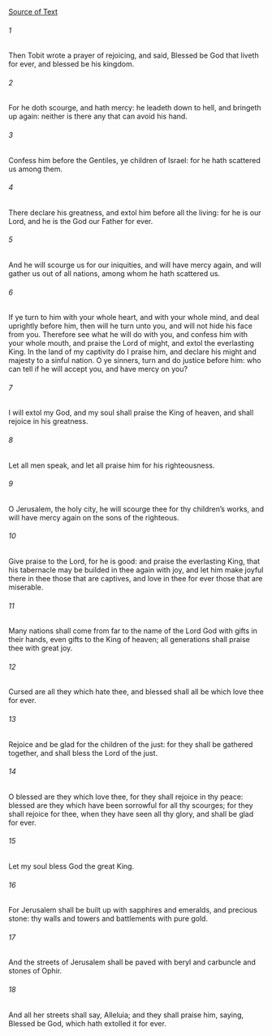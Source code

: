[Source of Text](https://github.com/scrollmapper/bible_databases_deuterocanonical)

###### 1
Then Tobit wrote a prayer of rejoicing, and said, Blessed be God that liveth for ever, and blessed be his kingdom.

###### 2
For he doth scourge, and hath mercy: he leadeth down to hell, and bringeth up again: neither is there any that can avoid his hand.

###### 3
Confess him before the Gentiles, ye children of Israel: for he hath scattered us among them.

###### 4
There declare his greatness, and extol him before all the living: for he is our Lord, and he is the God our Father for ever.

###### 5
And he will scourge us for our iniquities, and will have mercy again, and will gather us out of all nations, among whom he hath scattered us.

###### 6
If ye turn to him with your whole heart, and with your whole mind, and deal uprightly before him, then will he turn unto you, and will not hide his face from you. Therefore see what he will do with you, and confess him with your whole mouth, and praise the Lord of might, and extol the everlasting King. In the land of my captivity do I praise him, and declare his might and majesty to a sinful nation. O ye sinners, turn and do justice before him: who can tell if he will accept you, and have mercy on you?

###### 7
I will extol my God, and my soul shall praise the King of heaven, and shall rejoice in his greatness.

###### 8
Let all men speak, and let all praise him for his righteousness.

###### 9
O Jerusalem, the holy city, he will scourge thee for thy children’s works, and will have mercy again on the sons of the righteous.

###### 10
Give praise to the Lord, for he is good: and praise the everlasting King, that his tabernacle may be builded in thee again with joy, and let him make joyful there in thee those that are captives, and love in thee for ever those that are miserable.

###### 11
Many nations shall come from far to the name of the Lord God with gifts in their hands, even gifts to the King of heaven; all generations shall praise thee with great joy.

###### 12
Cursed are all they which hate thee, and blessed shall all be which love thee for ever.

###### 13
Rejoice and be glad for the children of the just: for they shall be gathered together, and shall bless the Lord of the just.

###### 14
O blessed are they which love thee, for they shall rejoice in thy peace: blessed are they which have been sorrowful for all thy scourges; for they shall rejoice for thee, when they have seen all thy glory, and shall be glad for ever.

###### 15
Let my soul bless God the great King.

###### 16
For Jerusalem shall be built up with sapphires and emeralds, and precious stone: thy walls and towers and battlements with pure gold.

###### 17
And the streets of Jerusalem shall be paved with beryl and carbuncle and stones of Ophir.

###### 18
And all her streets shall say, Alleluia; and they shall praise him, saying, Blessed be God, which hath extolled it for ever.
